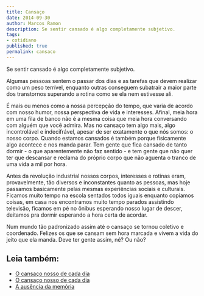 ```yaml
---
title: Cansaço
date: 2014-09-30
author: Marcos Ramon
description: Se sentir cansado é algo completamente subjetivo.
tags:
- cotidiano
published: true
permalink: cansaco
---
```

Se sentir cansado é algo completamente subjetivo.

Algumas pessoas sentem o passar dos dias e as tarefas que devem realizar como um peso terrível, enquanto outras conseguem subatrair a maior parte dos transtornos superando a rotina como se ela nem estivesse ali.

É mais ou menos como a nossa percepção do tempo, que varia de acordo com nosso humor, nossa perspectiva de vida e interesses. Afinal, meia hora em uma fila de banco não é a mesma coisa que meia hora conversando com alguém que você admira.
Mas no cansaço tem algo mais, algo incontrolável e indecifrável, apesar de ser exatamente o que nós somos: o nosso corpo. Quando estamos cansados é também porque fisicamente algo acontece e nos manda parar. Tem gente que fica cansado de tanto dormir - o que aparentemente não faz sentido - e tem gente que não quer ter que descansar e reclama do próprio corpo que não aguenta o tranco de uma vida a mil por hora.

Antes da revolução industrial nossos corpos, interesses e rotinas eram, provavelmente, tão diversos e inconstantes quanto as pessoas, mas hoje passamos basicamente pelas mesmas experiências sociais e culturais. Ficamos muito tempo na escola sentados todos iguais enquanto copiamos coisas, em casa nos encontramos muito tempo parados assistindo televisão, ficamos em pé no ônibus esperando nosso lugar de descer, deitamos pra dormir esperando a hora certa de acordar.

Num mundo tão padronizado assim até o cansaço se tornou coletivo e coordenado. Felizes os que se cansam sem hora marcada e vivem a vida do jeito que ela manda. Deve ter gente assim, né? Ou não?<div class="leia-tambem" markdown="1">
## Leia também:

- <a href="/o-cansaco-nosso-de-cada-dia">O cansaço nosso de cada dia</a>
- <a href="/o-cansaco-nosso-de-cada-dia">O cansaço nosso de cada dia</a>
- <a href="/a-ausencia-da-memoria">A ausência da memória</a>
</div>